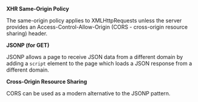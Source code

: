 **XHR Same-Origin Policy**

The same-origin policy applies to XMLHttpRequests unless the server provides an Access-Control-Allow-Origin (CORS - cross-origin resource sharing) header.

**JSONP (for GET)**

JSONP allows a page to receive JSON data from a different domain by adding a ```script``` element to the page which loads a JSON response from a different domain.

**Cross-Origin Resource Sharing**

CORS can be used as a modern alternative to the JSONP pattern.

